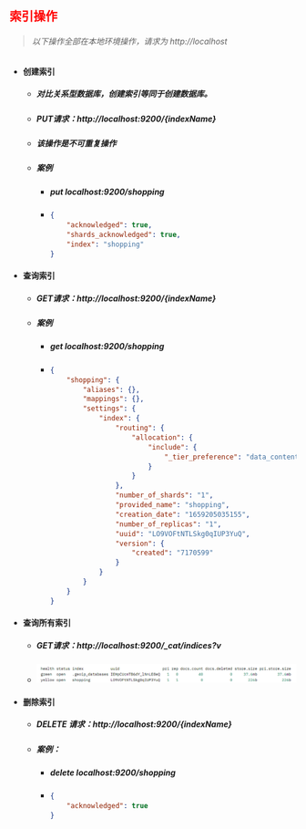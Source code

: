## <font color='red'>索引操作</font>



> ###### 以下操作全部在本地环境操作，请求为 http://localhost



- #### 创建索引

  - ##### 对比关系型数据库，创建索引等同于创建数据库。

  - ##### PUT请求：http://localhost:9200/{indexName}

  - ##### 该操作是不可重复操作

  - ##### 案例

    - ##### put  localhost:9200/shopping

    - ```json
      {
          "acknowledged": true,
          "shards_acknowledged": true,
          "index": "shopping"
      }
      ```

      

- #### 查询索引

  - ##### GET请求：http://localhost:9200/{indexName}

  - ##### 案例

    - ##### get localhost:9200/shopping

    - ```json
      {
          "shopping": {
              "aliases": {},
              "mappings": {},
              "settings": {
                  "index": {
                      "routing": {
                          "allocation": {
                              "include": {
                                  "_tier_preference": "data_content"
                              }
                          }
                      },
                      "number_of_shards": "1",
                      "provided_name": "shopping",
                      "creation_date": "1659205035155",
                      "number_of_replicas": "1",
                      "uuid": "LO9VOFtNTLSkg0qIUP3YuQ",
                      "version": {
                          "created": "7170599"
                      }
                  }
              }
          }
      }
      ```





- #### 查询所有索引

  - ##### GET请求：http://localhost:9200/_cat/indices?v

  - ![image-20220731022502921](4.HTTP%20%E7%B4%A2%E5%BC%95%E5%88%9B%E5%BB%BA.assets/image-20220731022502921.png)

    



- #### 删除索引

  - ##### DELETE 请求：http://localhost:9200/{indexName}

  - ##### 案例：

    - ##### delete localhost:9200/shopping

    - ```json
      {
          "acknowledged": true
      }
      ```

      